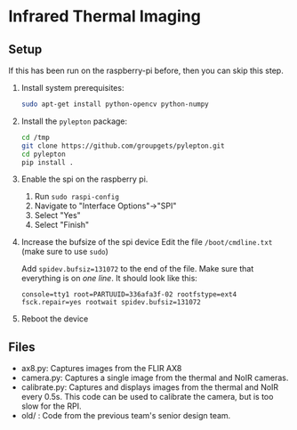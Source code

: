 # Infrared Thermal Imaging

## Setup
If this has been run on the raspberry-pi before, then you can skip this step. 

1. Install system prerequisites:
    ```bash
    sudo apt-get install python-opencv python-numpy
    ```

1. Install the `pylepton` package:
    ```bash
    cd /tmp
    git clone https://github.com/groupgets/pylepton.git
    cd pylepton
    pip install .
    ```

1. Enable the spi on the raspberry pi.
    1. Run `sudo raspi-config`
    1. Navigate to "Interface Options"->"SPI" 
    1. Select "Yes"
    1. Select "Finish"

1. Increase the bufsize of the spi device
    Edit the file `/boot/cmdline.txt` (make sure to use `sudo`)
    
    Add `spidev.bufsiz=131072` to the end of the file. Make sure that everything is on *one line*. 
    It should look like this:
    ```
    console=tty1 root=PARTUUID=336afa3f-02 rootfstype=ext4 fsck.repair=yes rootwait spidev.bufsiz=131072
    ```

1. Reboot the device

## Files
- ax8.py: Captures images from the FLIR AX8
- camera.py: Captures a single image from the thermal and NoIR cameras.
- calibrate.py: Captures and displays images from the thermal and NoIR every 0.5s. 
   This code can be used to calibrate the camera, but is too slow for the RPI. 
- old/ : Code from the previous team's senior design team. 

